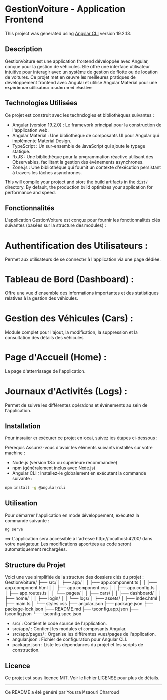 # GestionVoiture - Application Frontend

This project was generated using [Angular CLI](https://github.com/angular/angular-cli) version 19.2.13.

## Description

GestionVoiture est une application frontend développée avec Angular, conçue pour
la gestion de véhicules. Elle offre une interface utilisateur intuitive pour interagir avec un
système de gestion de flotte ou de location de voitures. Ce projet met en œuvre les
meilleures pratiques de développement frontend avec Angular et utilise Angular
Material pour une expérience utilisateur moderne et réactive

## Technologies Utilisées

Ce projet est construit avec les technologies et bibliothèques suivantes :
- Angular (version 19.2.0) : Le framework principal pour la construction de
l'application web.
- Angular Material : Une bibliothèque de composants UI pour Angular qui
implémente Material Design.
- TypeScript : Un sur-ensemble de JavaScript qui ajoute le typage statique.
- RxJS : Une bibliothèque pour la programmation réactive utilisant des Observables,
facilitant la gestion des événements asynchrones.
- Zone.js : Une bibliothèque qui fournit un contexte d'exécution persistant à travers
les tâches asynchrones.

This will compile your project and store the build artifacts in the `dist/` directory. By default, the production build optimizes your application for performance and speed.

## Fonctionnalités

L'application GestionVoiture est conçue pour fournir les fonctionnalités clés
suivantes (basées sur la structure des modules) :
# Authentification des Utilisateurs : 
Permet aux utilisateurs de se connecter à l'application via une page dédiée.
# Tableau de Bord (Dashboard) : 
Offre une vue d'ensemble des informations importantes et des statistiques relatives à la gestion des véhicules.
# Gestion des Véhicules (Cars) : 
Module complet pour l'ajout, la modification, la suppression et la consultation des détails des véhicules.
# Page d'Accueil (Home) : 
La page d'atterrissage de l'application.
# Journaux d'Activités (Logs) : 
Permet de suivre les différentes opérations et événements au sein de l'application.

## Installation

Pour installer et exécuter ce projet en local, suivez les étapes ci-dessous :

Prérequis
Assurez-vous d'avoir les éléments suivants installés sur votre machine :
- Node.js (version 18.x ou supérieure recommandée)
- npm (généralement inclus avec Node.js)
- Angular CLI : Installez-le globalement en exécutant la commande suivante :

```bash
npm install -g @angular/cli
```
## Utilisation
Pour démarrer l'application en mode développement, exécutez la commande suivante :

```bash
ng serve
```
==> L'application sera accessible à l'adresse http://localhost:4200/ dans votre
navigateur. Les modifications apportées au code seront automatiquement rechargées.

## Structure du Projet
Voici une vue simplifiée de la structure des dossiers clés du projet :
GestionVoiture/
├── src/
│ ├── app/
│ │ ├── app.component.ts
│ │ ├── app.component.html
│ │ ├── app.component.css
│ │ ├── app.config.ts
│ │ ├── app.routes.ts
│ │ └── pages/
│ │ ├── cars/
│ │ ├── dashboard/
│ │ ├── home/
│ │ ├── login/
│ │ └── logs/
│ ├── assets/
│ ├── index.html
│ ├── main.ts
│ └── styles.css
├── angular.json
├── package.json
├── package-lock.json
├── README.md
├── tsconfig.app.json
├── tsconfig.json
└── tsconfig.spec.json
+ src/ : Contient le code source de l'application.
+ src/app/ : Contient les modules et composants Angular.
+ src/app/pages/ : Organise les différentes vues/pages de l'application.
+ angular.json : Fichier de configuration pour Angular CLI.
+ package.json : Liste les dépendances du projet et les scripts de construction.
## Licence
Ce projet est sous licence MIT. Voir le fichier LICENSE pour plus de détails.
____________________________________________________________________________________________________________________________________________________________________________________________________________________
Ce README a été généré par Yousra Msaouri Charroud

